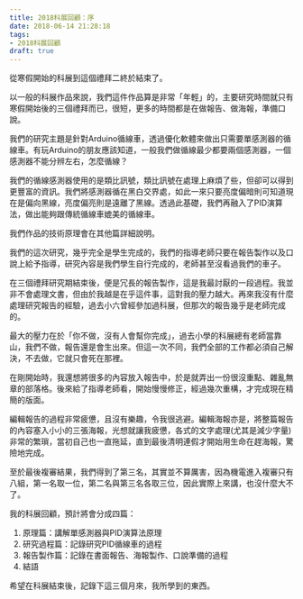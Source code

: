 ```yaml
---
title: 2018科展回顧：序
date: 2018-06-14 21:28:18
tags:
- 2018科展回顧
draft: true
---
```

從寒假開始的科展到這個禮拜二終於結束了。

以一般的科展作品來說，我們這件作品算是非常「年輕」的，主要研究時間就只有寒假開始後的三個禮拜而已，很短，更多的時間都是在做報告、做海報，準備口說。

我們的研究主題是針對Arduino循線車，透過優化軟體來做出只需要單感測器的循線車。有玩Arduino的朋友應該知道，一般我們做循線最少都要兩個感測器，一個感測器不能分辨左右，怎麼循線？

我們的循線感測器使用的是類比訊號，類比訊號在處理上麻煩了些，但卻可以得到更豐富的資訊。我們將感測器循在黑白交界處，如此一來只要亮度偏暗則可知道現在是偏向黑線，亮度偏亮則是遠離了黑線。透過此基礎，我們再融入了PID演算法，做出能夠跟傳統循線車媲美的循線車。

我們作品的技術原理會在其他篇詳細說明。

我們的這次研究，幾乎完全是學生完成的，我們的指導老師只要在報告製作以及口說上給予指導，研究內容是我們學生自行完成的，老師甚至沒看過我們的車子。

在三個禮拜研究期結束後，便是冗長的報告製作，這是我最討厭的一段過程。我並非不會處理文書，但由於我越是在乎這件事，這對我的壓力越大。再來我沒有什麼處理研究報告的經驗，過去小六曾經參加過科展，但那次的報告幾乎是老師完成的。

最大的壓力在於「你不做，沒有人會幫你完成」，過去小學的科展總有老師當靠山，我們不做，報告還是會生出來。但這一次不同，我們全部的工作都必須自己解決，不去做，它就只會死在那裡。

在剛開始時，我還想將很多的內容放入報告中，於是就弄出一份很沒重點、雜亂無章的部落格。後來給了指導老師看，開始慢慢修正，經過幾次重構，才完成現在精簡的版面。

編輯報告的過程非常疲憊，且沒有樂趣，令我很逃避。編輯海報亦是，將整篇報告的內容塞入小小的三張海報，光想就讓我疲憊，各式的文字處理(尤其是減少字量)非常的繁瑣，當初自己也一直拖延，直到最後清明連假才開始用生命在趕海報，驚險地完成。

至於最後複審結果，我們得到了第三名，其實並不算厲害，因為機電進入複審只有八組，第一名取一位，第二名與第三名各取三位，因此實際上來講，也沒什麼大不了。

我的科展回顧，預計將會分成四篇：

1.    原理篇：講解單感測器與PID演算法原理
2.    研究過程篇：記錄研究PID循線車的過程
3.    報告製作篇：記錄在書面報告、海報製作、口說準備的過程
4.    結語

希望在科展結束後，記錄下這三個月來，我所學到的東西。
